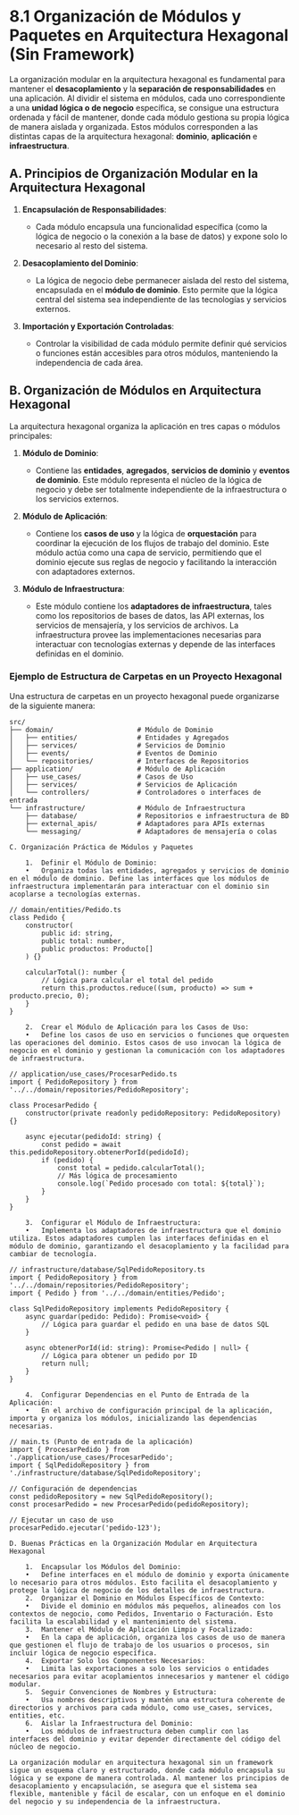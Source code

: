 # 8.1 Organización de Módulos y Paquetes en Arquitectura Hexagonal (Sin Framework)

La organización modular en la arquitectura hexagonal es fundamental para mantener el **desacoplamiento** y la **separación de responsabilidades** en una aplicación. Al dividir el sistema en módulos, cada uno correspondiente a una **unidad lógica o de negocio** específica, se consigue una estructura ordenada y fácil de mantener, donde cada módulo gestiona su propia lógica de manera aislada y organizada. Estos módulos corresponden a las distintas capas de la arquitectura hexagonal: **dominio**, **aplicación** e **infraestructura**.

## A. Principios de Organización Modular en la Arquitectura Hexagonal

1. **Encapsulación de Responsabilidades**:

   - Cada módulo encapsula una funcionalidad específica (como la lógica de negocio o la conexión a la base de datos) y expone solo lo necesario al resto del sistema.

2. **Desacoplamiento del Dominio**:

   - La lógica de negocio debe permanecer aislada del resto del sistema, encapsulada en el **módulo de dominio**. Esto permite que la lógica central del sistema sea independiente de las tecnologías y servicios externos.

3. **Importación y Exportación Controladas**:
   - Controlar la visibilidad de cada módulo permite definir qué servicios o funciones están accesibles para otros módulos, manteniendo la independencia de cada área.

## B. Organización de Módulos en Arquitectura Hexagonal

La arquitectura hexagonal organiza la aplicación en tres capas o módulos principales:

1. **Módulo de Dominio**:

   - Contiene las **entidades**, **agregados**, **servicios de dominio** y **eventos de dominio**. Este módulo representa el núcleo de la lógica de negocio y debe ser totalmente independiente de la infraestructura o los servicios externos.

2. **Módulo de Aplicación**:

   - Contiene los **casos de uso** y la lógica de **orquestación** para coordinar la ejecución de los flujos de trabajo del dominio. Este módulo actúa como una capa de servicio, permitiendo que el dominio ejecute sus reglas de negocio y facilitando la interacción con adaptadores externos.

3. **Módulo de Infraestructura**:
   - Este módulo contiene los **adaptadores de infraestructura**, tales como los repositorios de bases de datos, las API externas, los servicios de mensajería, y los servicios de archivos. La infraestructura provee las implementaciones necesarias para interactuar con tecnologías externas y depende de las interfaces definidas en el dominio.

### Ejemplo de Estructura de Carpetas en un Proyecto Hexagonal

Una estructura de carpetas en un proyecto hexagonal puede organizarse de la siguiente manera:

```plaintext
src/
├── domain/                     # Módulo de Dominio
│   ├── entities/               # Entidades y Agregados
│   ├── services/               # Servicios de Dominio
│   ├── events/                 # Eventos de Dominio
│   └── repositories/           # Interfaces de Repositorios
├── application/                # Módulo de Aplicación
│   ├── use_cases/              # Casos de Uso
│   ├── services/               # Servicios de Aplicación
│   └── controllers/            # Controladores o interfaces de entrada
└── infrastructure/             # Módulo de Infraestructura
    ├── database/               # Repositorios e infraestructura de BD
    ├── external_apis/          # Adaptadores para APIs externas
    └── messaging/              # Adaptadores de mensajería o colas

C. Organización Práctica de Módulos y Paquetes

	1.	Definir el Módulo de Dominio:
	•	Organiza todas las entidades, agregados y servicios de dominio en el módulo de dominio. Define las interfaces que los módulos de infraestructura implementarán para interactuar con el dominio sin acoplarse a tecnologías externas.

// domain/entities/Pedido.ts
class Pedido {
    constructor(
        public id: string,
        public total: number,
        public productos: Producto[]
    ) {}

    calcularTotal(): number {
        // Lógica para calcular el total del pedido
        return this.productos.reduce((sum, producto) => sum + producto.precio, 0);
    }
}

	2.	Crear el Módulo de Aplicación para los Casos de Uso:
	•	Define los casos de uso en servicios o funciones que orquesten las operaciones del dominio. Estos casos de uso invocan la lógica de negocio en el dominio y gestionan la comunicación con los adaptadores de infraestructura.

// application/use_cases/ProcesarPedido.ts
import { PedidoRepository } from '../../domain/repositories/PedidoRepository';

class ProcesarPedido {
    constructor(private readonly pedidoRepository: PedidoRepository) {}

    async ejecutar(pedidoId: string) {
        const pedido = await this.pedidoRepository.obtenerPorId(pedidoId);
        if (pedido) {
            const total = pedido.calcularTotal();
            // Más lógica de procesamiento
            console.log(`Pedido procesado con total: ${total}`);
        }
    }
}

	3.	Configurar el Módulo de Infraestructura:
	•	Implementa los adaptadores de infraestructura que el dominio utiliza. Estos adaptadores cumplen las interfaces definidas en el módulo de dominio, garantizando el desacoplamiento y la facilidad para cambiar de tecnología.

// infrastructure/database/SqlPedidoRepository.ts
import { PedidoRepository } from '../../domain/repositories/PedidoRepository';
import { Pedido } from '../../domain/entities/Pedido';

class SqlPedidoRepository implements PedidoRepository {
    async guardar(pedido: Pedido): Promise<void> {
        // Lógica para guardar el pedido en una base de datos SQL
    }

    async obtenerPorId(id: string): Promise<Pedido | null> {
        // Lógica para obtener un pedido por ID
        return null;
    }
}

	4.	Configurar Dependencias en el Punto de Entrada de la Aplicación:
	•	En el archivo de configuración principal de la aplicación, importa y organiza los módulos, inicializando las dependencias necesarias.

// main.ts (Punto de entrada de la aplicación)
import { ProcesarPedido } from './application/use_cases/ProcesarPedido';
import { SqlPedidoRepository } from './infrastructure/database/SqlPedidoRepository';

// Configuración de dependencias
const pedidoRepository = new SqlPedidoRepository();
const procesarPedido = new ProcesarPedido(pedidoRepository);

// Ejecutar un caso de uso
procesarPedido.ejecutar('pedido-123');

D. Buenas Prácticas en la Organización Modular en Arquitectura Hexagonal

	1.	Encapsular los Módulos del Dominio:
	•	Define interfaces en el módulo de dominio y exporta únicamente lo necesario para otros módulos. Esto facilita el desacoplamiento y protege la lógica de negocio de los detalles de infraestructura.
	2.	Organizar el Dominio en Módulos Específicos de Contexto:
	•	Divide el dominio en módulos más pequeños, alineados con los contextos de negocio, como Pedidos, Inventario o Facturación. Esto facilita la escalabilidad y el mantenimiento del sistema.
	3.	Mantener el Módulo de Aplicación Limpio y Focalizado:
	•	En la capa de aplicación, organiza los casos de uso de manera que gestionen el flujo de trabajo de los usuarios o procesos, sin incluir lógica de negocio específica.
	4.	Exportar Solo los Componentes Necesarios:
	•	Limita las exportaciones a solo los servicios o entidades necesarios para evitar acoplamientos innecesarios y mantener el código modular.
	5.	Seguir Convenciones de Nombres y Estructura:
	•	Usa nombres descriptivos y mantén una estructura coherente de directorios y archivos para cada módulo, como use_cases, services, entities, etc.
	6.	Aislar la Infraestructura del Dominio:
	•	Los módulos de infraestructura deben cumplir con las interfaces del dominio y evitar depender directamente del código del núcleo de negocio.

La organización modular en arquitectura hexagonal sin un framework sigue un esquema claro y estructurado, donde cada módulo encapsula su lógica y se expone de manera controlada. Al mantener los principios de desacoplamiento y encapsulación, se asegura que el sistema sea flexible, mantenible y fácil de escalar, con un enfoque en el dominio del negocio y su independencia de la infraestructura.

```
